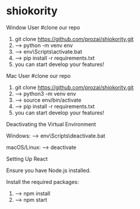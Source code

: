 # shiokority


Window User
#clone our repo
1. git clone https://github.com/prozai/shiokority.git
2. --> python -m venv env
3. --> env\Scripts\activate.bat
4. --> pip install -r requirements.txt
5. you can start develop your features!

Mac User
#clone our repo
1. git clone https://github.com/prozai/shiokority.git
2. --> python3 -m venv env
3. --> source env/bin/activate
4. --> pip install -r requirements.txt
5. you can start develop your features!

Deactivating the Virtual Environment

Windows: --> env\Scripts\deactivate.bat

macOS/Linux: --> deactivate


Setting Up React

Ensure you have Node.js installed.

Install the required packages:

1. --> npm install 
2. --> npm start
